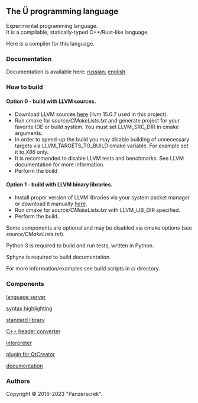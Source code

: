 ## The Ü programming language
Experimental programming language.  
It is a compilable, statically-typed C++/Rust-like language.

Here is a compiler for this language. 


### Documentation

Documentation is available here: [russian](https://panzerschrek.github.io/U-00DC-Sprache-site/docs/ru/contents.html), [english](https://panzerschrek.github.io/U-00DC-Sprache-site/docs/en/contents.html).


### How to build

#### Option 0 - build with LLVM sources.
* Download LLVM sources [here](https://github.com/llvm/llvm-project/releases/) (llvm 15.0.7 used in this project).
* Run cmake for *source/CMakeLists.txt* and generate project for your favorite IDE or build system. You must set LLVM_SRC_DIR in cmake arguments.
* In order to speed-up the build you may disable building of unnecessary targets via LLVM_TARGETS_TO_BUILD cmake variable. For example set it to *X86* only.
* It is recommended to disable LLVM tests and benchmarks. See LLVM documentation for more information.
* Perform the build

#### Option 1 - build with LLVM binary libraries.
* Install proper version of LLVM libraries via your system packet manager or download it manually [here](https://github.com/llvm/llvm-project/releases/).
* Run cmake for *source/CMakeLists.txt* with LLVM_LIB_DIR specified.
* Perform the build.

Some components are optional and may be disabled via cmake options (see *source/CMakeLists.txt*).

Python 3 is required to build and run tests, written in Python.

Sphynx is required to build documentation.

For more information/examples see build scripts in *ci* directory.


### Components

[language server](source/language_server/README.md)

[syntax highlighting](source/syntax_highlighting/README.md)

[standard library](source/ustlib/README.md)

[C++ header converter](source/cpp_header_converter/README.md)

[interpreter](source/interpreter/README.md)

[plugin for QtCreator](source/qt_creator_plugin/README.md)

[documentation](source/docs/README.md)

### Authors
Copyright © 2016-2023 "Panzerscrek".
